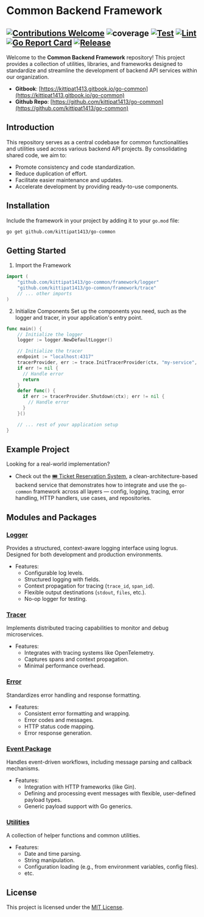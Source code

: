 # Common Backend Framework
[![Contributions Welcome](https://img.shields.io/badge/contributions-welcome-brightgreen.svg?style=flat)](https://github.com/kittipat1413/go-common/issues)
![coverage](https://img.shields.io/badge/coverage-91.6%25-brightgreen)
[![Test](https://github.com/kittipat1413/go-common/actions/workflows/test.yaml/badge.svg?branch=main)](https://github.com/kittipat1413/go-common/actions/workflows/test.yaml)
[![Lint](https://github.com/kittipat1413/go-common/actions/workflows/lint.yaml/badge.svg?branch=main)](https://github.com/kittipat1413/go-common/actions/workflows/lint.yaml)
[![Go Report Card](https://goreportcard.com/badge/github.com/kittipat1413/go-common)](https://goreportcard.com/report/github.com/kittipat1413/go-common)
[![Release](https://img.shields.io/github/release/kittipat1413/go-common.svg?style=flat)](https://github.com/kittipat1413/go-common/releases/latest)
---
Welcome to the **Common Backend Framework** repository! This project provides a collection of utilities, libraries, and frameworks designed to standardize and streamline the development of backend API services within our organization.

- **Gitbook**: [https://kittipat1413.gitbook.io/go-common](https://kittipat1413.gitbook.io/go-common)
- **Github Repo**: [https://github.com/kittipat1413/go-common](https://github.com/kittipat1413/go-common)

## Introduction
This repository serves as a central codebase for common functionalities and utilities used across various backend API projects. By consolidating shared code, we aim to:
- Promote consistency and code standardization.
- Reduce duplication of effort.
- Facilitate easier maintenance and updates.
- Accelerate development by providing ready-to-use components.

## Installation
Include the framework in your project by adding it to your `go.mod` file:
```bash
go get github.com/kittipat1413/go-common
```

## Getting Started
1. Import the Framework
```go
import (
    "github.com/kittipat1413/go-common/framework/logger"
    "github.com/kittipat1413/go-common/framework/trace"
    // ... other imports
)
```
2. Initialize Components
Set up the components you need, such as the logger and tracer, in your application's entry point.
```go
func main() {
    // Initialize the logger
    logger := logger.NewDefaultLogger()

    // Initialize the tracer
    endpoint := "localhost:4317"
    tracerProvider, err := trace.InitTracerProvider(ctx, "my-service", &endpoint, trace.ExporterGRPC)
    if err != nil {
      // Handle error
      return
    }
    defer func() {
      if err := tracerProvider.Shutdown(ctx); err != nil {
        // Handle error
      }
    }()

    // ... rest of your application setup
}
```

## Example Project

Looking for a real-world implementation?
- Check out the [🎟️ Ticket Reservation System](https://github.com/kittipat1413/ticket-reservation), a clean-architecture-based backend service that demonstrates how to integrate and use the `go-common` framework across all layers — config, logging, tracing, error handling, HTTP handlers, use cases, and repositories.

## Modules and Packages
### [Logger](/framework/logger/)
Provides a structured, context-aware logging interface using logrus. Designed for both development and production environments.
- Features:
  - Configurable log levels.
  - Structured logging with fields.
  - Context propagation for tracing (`trace_id`, `span_id`).
  - Flexible output destinations (`stdout`, `files`, etc.).
  - No-op logger for testing.

### [Tracer](/framework/trace/)
Implements distributed tracing capabilities to monitor and debug microservices.
- Features:
  - Integrates with tracing systems like OpenTelemetry.
  - Captures spans and context propagation.
  - Minimal performance overhead.

### [Error](/framework/errors/)
Standardizes error handling and response formatting.
- Features:
  - Consistent error formatting and wrapping.
  - Error codes and messages.
  - HTTP status code mapping.
  - Error response generation.

### [Event Package](/framework/event/)
Handles event-driven workflows, including message parsing and callback mechanisms.
- Features:
  - Integration with HTTP frameworks (like Gin).
  - Defining and processing event messages with flexible, user-defined payload types.
  - Generic payload support with Go generics.

### [Utilities](/util/)
A collection of helper functions and common utilities.
- Features:
  - Date and time parsing.
  - String manipulation.
  - Configuration loading (e.g., from environment variables, config files).
  - etc.

## License
This project is licensed under the [MIT License](LICENSE).